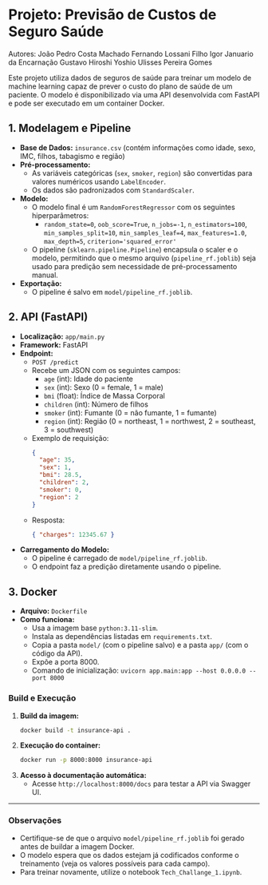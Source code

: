 # Projeto: Previsão de Custos de Seguro Saúde

Autores:
  João Pedro Costa Machado
  Fernando Lossani Filho
  Igor Januario da Encarnação
  Gustavo Hiroshi Yoshio
  Ulisses Pereira Gomes

Este projeto utiliza dados de seguros de saúde para treinar um modelo de machine learning capaz de prever o custo do plano de saúde de um paciente. O modelo é disponibilizado via uma API desenvolvida com FastAPI e pode ser executado em um container Docker.

## 1. Modelagem e Pipeline

- **Base de Dados:** `insurance.csv` (contém informações como idade, sexo, IMC, filhos, tabagismo e região)
- **Pré-processamento:**
  - As variáveis categóricas (`sex`, `smoker`, `region`) são convertidas para valores numéricos usando `LabelEncoder`.
  - Os dados são padronizados com `StandardScaler`.
- **Modelo:**
  - O modelo final é um `RandomForestRegressor` com os seguintes hiperparâmetros:
    - `random_state=0`, `oob_score=True`, `n_jobs=-1`, `n_estimators=100`, `min_samples_split=10`, `min_samples_leaf=4`, `max_features=1.0`, `max_depth=5`, `criterion='squared_error'`
  - O pipeline (`sklearn.pipeline.Pipeline`) encapsula o scaler e o modelo, permitindo que o mesmo arquivo (`pipeline_rf.joblib`) seja usado para predição sem necessidade de pré-processamento manual.
- **Exportação:**
  - O pipeline é salvo em `model/pipeline_rf.joblib`.

## 2. API (FastAPI)

- **Localização:** `app/main.py`
- **Framework:** FastAPI
- **Endpoint:**
  - `POST /predict`
  - Recebe um JSON com os seguintes campos:
    - `age` (int): Idade do paciente
    - `sex` (int): Sexo (0 = female, 1 = male)
    - `bmi` (float): Índice de Massa Corporal
    - `children` (int): Número de filhos
    - `smoker` (int): Fumante (0 = não fumante, 1 = fumante)
    - `region` (int): Região (0 = northeast, 1 = northwest, 2 = southeast, 3 = southwest)
  - Exemplo de requisição:
    ```json
    {
      "age": 35,
      "sex": 1,
      "bmi": 28.5,
      "children": 2,
      "smoker": 0,
      "region": 2
    }
    ```
  - Resposta:
    ```json
    { "charges": 12345.67 }
    ```
- **Carregamento do Modelo:**
  - O pipeline é carregado de `model/pipeline_rf.joblib`.
  - O endpoint faz a predição diretamente usando o pipeline.

## 3. Docker

- **Arquivo:** `Dockerfile`
- **Como funciona:**
  - Usa a imagem base `python:3.11-slim`.
  - Instala as dependências listadas em `requirements.txt`.
  - Copia a pasta `model/` (com o pipeline salvo) e a pasta `app/` (com o código da API).
  - Expõe a porta 8000.
  - Comando de inicialização: `uvicorn app.main:app --host 0.0.0.0 --port 8000`

### Build e Execução

1. **Build da imagem:**
   ```sh
   docker build -t insurance-api .
   ```
2. **Execução do container:**
   ```sh
   docker run -p 8000:8000 insurance-api
   ```
3. **Acesso à documentação automática:**
   - Acesse `http://localhost:8000/docs` para testar a API via Swagger UI.

---

### Observações
- Certifique-se de que o arquivo `model/pipeline_rf.joblib` foi gerado antes de buildar a imagem Docker.
- O modelo espera que os dados estejam já codificados conforme o treinamento (veja os valores possíveis para cada campo).
- Para treinar novamente, utilize o notebook `Tech_Challange_1.ipynb`.
